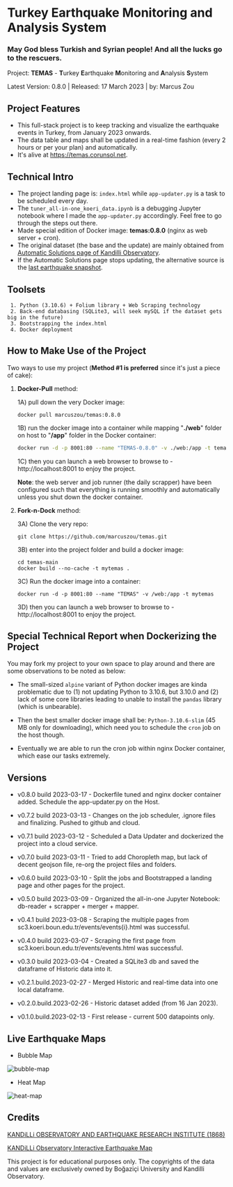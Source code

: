 # Turkey Earthquake Monitoring and Analysis System

### May God bless Turkish and Syrian people! And all the lucks go to the rescuers.



Project: **TEMAS** - **T**urkey **E**arthquake **M**onitoring and **A**nalysis **S**ystem

Latest Version: 0.8.0  |  Released: 17 March 2023  |  by: Marcus Zou



## Project Features

* This full-stack project is to keep tracking and visualize the earthquake events in Turkey, from January 2023 onwards. 
* The data table and maps shall be updated in a real-time fashion (every 2 hours or per your plan) and automatically.
* It's alive at https://temas.corunsol.net.

## Technical Intro

* The project landing page is: `index.html` while `app-updater.py` is a task to be scheduled every day.
* The `tuner_all-in-one_koeri_data.ipynb` is a debugging Jupyter notebook where I made the `app-updater.py` accordingly. Feel free to go through the steps out there.
* Made special edition of Docker image: **temas:0.8.0** (nginx as web server + cron).
* The original dataset (the base and the update) are mainly obtained from [Automatic Solutions page of Kandilli Observatory](http://www.koeri.boun.edu.tr/sismo/2/latest-earthquakes/automatic-solutions/).
* If the Automatic Solutions page stops updating, the alternative source is the [last earthquake snapshot](http://www.koeri.boun.edu.tr/scripts/lasteq.asp).

## Toolsets

```
 1. Python (3.10.6) + Folium library + Web Scraping technology
 2. Back-end databasing (SQLite3, will seek mySQL if the dataset gets big in the future)
 3. Bootstrapping the index.html
 4. Docker deployment
```



## How to Make Use of the Project

Two ways to use my project (**Method #1 is preferred** since it's just a piece of cake):

1. **Docker-Pull** method:

   1A) pull down the very Docker image:

   ```shell
   docker pull marcuszou/temas:0.8.0
   ```

   1B) run the docker image into a container while mapping "**./web**" folder on host to "**/app**" folder in the Docker container:

   ```bash
   docker run -d -p 8001:80 --name "TEMAS-0.8.0" -v ./web:/app -t temas:0.8.0
   ```
   
   1C) then you can launch a web browser to browse to - http://localhost:8001 to enjoy the project.

   

   **Note**: the web server and job runner (the daily scrapper) have been configured such that everything is running smoothly and automatically unless you shut down the docker container.

   

3. **Fork-n-Dock** method:
   
   3A) Clone the very repo:
   
   ```
   git clone https://github.com/marcuszou/temas.git
   ```
   
   3B) enter into the project folder and build a docker image:
   
   ```
   cd temas-main
   docker build --no-cache -t mytemas .
   ```
   
   3C) Run the docker image into a container:
   
   ```
   docker run -d -p 8001:80 --name "TEMAS" -v /web:/app -t mytemas
   ```
   
   3D) then you can launch a web browser to browse to - http://localhost:8001 to enjoy the project.

## Special Technical Report when Dockerizing the Project

 You may fork my project to your own space to play around and there are some observations to be noted as below:

* The small-sized `alpine` variant of Python docker images are kinda problematic due to (1) not updating Python to 3.10.6, but 3.10.0 and (2) lack of some core libraries leading to unable to install the `pandas` library (which is unbearable).

* Then the best smaller docker image shall be: `Python-3.10.6-slim` (45 MB only for downloading), which need you to schedule the `cron` job on the host though. 

* Eventually we are able to run the cron job within nginx Docker container, which ease our tasks extremely.

  

## Versions

* v0.8.0 build 2023-03-17 - Dockerfile tuned and nginx docker container added. Schedule the app-updater.py on the Host.

* v0.7.2 build 2023-03-13 - Changes on the job scheduler, .ignore files and finalizing. Pushed to github and cloud.

* v0.7.1 build 2023-03-12 - Scheduled a Data Updater and dockerized the project into a cloud service.

* v0.7.0 build 2023-03-11 - Tried to add Choropleth map, but lack of decent geojson file, re-org the project files and folders.

* v0.6.0 build 2023-03-10 - Split the jobs and Bootstrapped a landing page and other pages for the project.

* v0.5.0 build 2023-03-09 - Organized the all-in-one Jupyter Notebook: db-reader + scrapper + merger + mapper.

* v0.4.1 build 2023-03-08 - Scraping the multiple pages from sc3.koeri.boun.edu.tr/events/events{i}.html was successful.

* v0.4.0 build 2023-03-07 - Scraping the first page from sc3.koeri.boun.edu.tr/events/events.html was successful.

* v0.3.0 build 2023-03-04 - Created a SQLite3 db and saved the dataframe of Historic data into it.

* v0.2.1.build.2023-02-27 - Merged Historic and real-time data into one local dataframe.
* v0.2.0.build.2023-02-26 - Historic dataset added (from 16 Jan 2023).
* v0.1.0.build.2023-02-13 - First release - current 500 datapoints only.

## Live Earthquake Maps

* Bubble Map

![bubble-map](resources/live-earthquake-map-1.png)

* Heat Map

![heat-map](resources/live-earthquake-map-2.png)

## Credits

[KANDiLLi OBSERVATORY AND EARTHQUAKE RESEARCH INSTITUTE (1868)](http://www.koeri.boun.edu.tr/new/en)

[KANDiLLi Observatory Interactive Earthquake Map](http://udim.koeri.boun.edu.tr/zeqmap/)

This project is for educational purposes only. The copyrights of the data and values are exclusively owned by Boğaziçi University and Kandilli Observatory.

